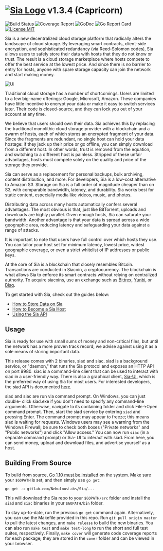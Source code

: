 # [![Sia Logo](http://sia.tech/img/svg/sia-green-logo.svg)](http://sia.tech) v1.3.4 (Capricorn)

[![Build Status](https://gitlab.com/NebulousLabs/Sia/badges/master/build.svg)](https://gitlab.com/NebulousLabs/Sia/commits/master)
[![Coverage Report](https://gitlab.com/NebulousLabs/Sia/badges/master/coverage.svg)](https://gitlab.com/NebulousLabs/Sia/commits/master)
[![GoDoc](https://godoc.org/gitlab.com/NebulousLabs/Sia?status.svg)](https://godoc.org/gitlab.com/NebulousLabs/Sia)
[![Go Report Card](https://goreportcard.com/badge/gitlab.com/NebulousLabs/Sia)](https://goreportcard.com/report/gitlab.com/NebulousLabs/Sia)
[![License MIT](https://img.shields.io/badge/License-MIT-brightgreen.svg)](https://img.shields.io/badge/License-MIT-brightgreen.svg)

Sia is a new decentralized cloud storage platform that radically alters the
landscape of cloud storage. By leveraging smart contracts, client-side
encryption, and sophisticated redundancy (via Reed-Solomon codes), Sia allows
users to safely store their data with hosts that they do not know or trust.
The result is a cloud storage marketplace where hosts compete to offer the
best service at the lowest price. And since there is no barrier to entry for
hosts, anyone with spare storage capacity can join the network and start
making money.

![UI](http://i.imgur.com/iHoGqoL.png)

Traditional cloud storage has a number of shortcomings. Users are limited to a
few big-name offerings: Google, Microsoft, Amazon. These companies have little
incentive to encrypt your data or make it easy to switch services later. Their
code is closed-source, and they can lock you out of your account at any time.

We believe that users should own their data. Sia achieves this by replacing
the traditional monolithic cloud storage provider with a blockchain and a
swarm of hosts, each of which stores an encrypted fragment of your data. Since
the fragments are redundant, no single host can hold your data hostage: if
they jack up their price or go offline, you can simply download from a
different host. In other words, trust is removed from the equation, and
switching to a different host is painless. Stripped of these unfair
advantages, hosts must compete solely on the quality and price of the storage
they provide.

Sia can serve as a replacement for personal backups, bulk archiving, content
distribution, and more. For developers, Sia is a low-cost alternative to
Amazon S3. Storage on Sia is a full order of magnitude cheaper than on S3,
with comparable bandwidth, latency, and durability. Sia works best for static
content, especially media like videos, music, and photos.

Distributing data across many hosts automatically confers several advantages.
The most obvious is that, just like BitTorrent, uploads and downloads are
highly parallel. Given enough hosts, Sia can saturate your bandwidth. Another
advantage is that your data is spread across a wide geographic area, reducing
latency and safeguarding your data against a range of attacks.

It is important to note that users have full control over which hosts they
use. You can tailor your host set for minimum latency, lowest price, widest
geographic coverage, or even a strict whitelist of IP addresses or public
keys.

At the core of Sia is a blockchain that closely resembles Bitcoin.
Transactions are conducted in Siacoin, a cryptocurrency. The blockchain is
what allows Sia to enforce its smart contracts without relying on centralized
authority. To acquire siacoins, use an exchange such as [Bittrex](https://bittrex.com), [Yunbi](https://yunbi.com), or
[Bisq](https://www.bisq.io).

To get started with Sia, check out the guides below:

- [How to Store Data on Sia](https://blog.sia.tech/getting-started-with-private-decentralized-cloud-storage-c9565dc8c854)
- [How to Become a Sia Host](https://blog.sia.tech/how-to-run-a-host-on-sia-2159ebc4725)
- [Using the Sia API](https://blog.sia.tech/api-quickstart-guide-f1d160c05235)


Usage
-----

Sia is ready for use with small sums of money and non-critical files, but
until the network has a more proven track record, we advise against using it
as a sole means of storing important data.

This release comes with 2 binaries, siad and siac. siad is a background
service, or "daemon," that runs the Sia protocol and exposes an HTTP API on
port 9980. siac is a command-line client that can be used to interact with
siad in a user-friendly way. There is also a graphical client, [Sia-UI](https://gitlab.com/NebulousLabs/Sia-UI), which
is the preferred way of using Sia for most users. For interested developers,
the siad API is documented [here](doc/API.md).

siad and siac are run via command prompt. On Windows, you can just double-
click siad.exe if you don't need to specify any command-line arguments.
Otherwise, navigate to its containing folder and click File->Open command
prompt. Then, start the siad service by entering `siad` and pressing Enter.
The command prompt may appear to freeze; this means siad is waiting for
requests. Windows users may see a warning from the Windows Firewall; be sure
to check both boxes ("Private networks" and "Public networks") and click
"Allow access." You can now run `siac` (in a separate command prompt) or Sia-
UI to interact with siad. From here, you can send money, upload and download
files, and advertise yourself as a host.

Building From Source
--------------------

To build from source, [Go 1.10 must be installed](https://golang.org/doc/install)
on the system. Make sure your `$GOPATH` is set, and then simply use `go get`:

```
go get -u gitlab.com/NebulousLabs/Sia/...
```

This will download the Sia repo to your `$GOPATH/src` folder and install the
`siad` and `siac` binaries in your `$GOPATH/bin` folder.

To stay up-to-date, run the previous `go get` command again. Alternatively, you
can use the Makefile provided in this repo. Run `git pull origin master` to
pull the latest changes, and `make release` to build the new binaries. You
can also run `make test` and `make test-long` to run the short and full test
suites, respectively. Finally, `make cover` will generate code coverage reports
for each package; they are stored in the `cover` folder and can be viewed in
your browser.
